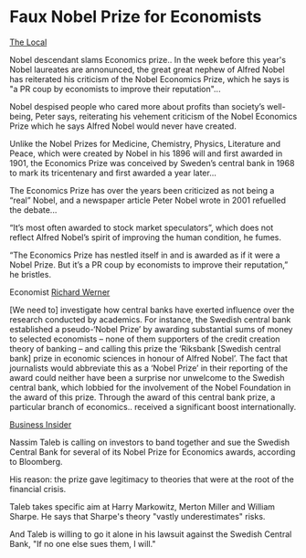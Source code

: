 # Faux Nobel Prize for Economists

[The Local](https://www.thelocal.se/20050928/2173-3/)

Nobel descendant slams Economics prize.. In the week before this
year's Nobel laureates are annonunced, the great great nephew of
Alfred Nobel has reiterated his criticism of the Nobel Economics
Prize, which he says is "a PR coup by economists to improve their
reputation"...

Nobel despised people who cared more about profits than society’s
well-being, Peter says, reiterating his vehement criticism of the
Nobel Economics Prize which he says Alfred Nobel would never have
created.

Unlike the Nobel Prizes for Medicine, Chemistry, Physics, Literature
and Peace, which were created by Nobel in his 1896 will and first
awarded in 1901, the Economics Prize was conceived by Sweden’s central
bank in 1968 to mark its tricentenary and first awarded a year later...

The Economics Prize has over the years been criticized as not being a
“real” Nobel, and a newspaper article Peter Nobel wrote in 2001
refuelled the debate...

“It’s most often awarded to stock market speculators”, which does not
reflect Alfred Nobel’s spirit of improving the human condition, he
fumes.

“The Economics Prize has nestled itself in and is awarded as if it
were a Nobel Prize. But it’s a PR coup by economists to improve their
reputation,” he bristles.

Economist [Richard Werner](https://www.sciencedirect.com/science/article/pii/S1057521915001477)

[We need to] investigate how central banks have exerted influence over
the research conducted by academics. For instance, the Swedish central
bank established a pseudo-‘Nobel Prize’ by awarding substantial sums
of money to selected economists – none of them supporters of the
credit creation theory of banking – and calling this prize the
‘Riksbank [Swedish central bank] prize in economic sciences in honour
of Alfred Nobel’. The fact that journalists would abbreviate this as a
‘Nobel Prize’ in their reporting of the award could neither have been
a surprise nor unwelcome to the Swedish central bank, which lobbied
for the involvement of the Nobel Foundation in the award of this
prize. Through the award of this central bank prize, a particular
branch of economics..  received a significant boost internationally.

[Business Insider](https://www.businessinsider.com/nassim-taleb-sue-the-swedish-central-bank-2010-10)

Nassim Taleb is calling on investors to band together and sue the
Swedish Central Bank for several of its Nobel Prize for Economics
awards, according to Bloomberg.

His reason: the prize gave legitimacy to theories that were at the
root of the financial crisis.

Taleb takes specific aim at Harry Markowitz, Merton Miller and William
Sharpe. He says that Sharpe's theory "vastly underestimates" risks.

And Taleb is willing to go it alone in his lawsuit against the Swedish
Central Bank, "If no one else sues them, I will."
